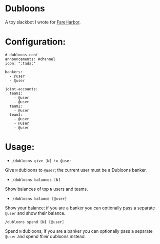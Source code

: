 Dubloons
========

A toy slackbot I wrote for [FareHarbor](https://fareharbor.com/).

# Configuration:

```
# dubloons.conf
announcements: #channel
icon: ":tada:"

bankers:
  - @user
  - @user

joint-accounts:
  team1:
    - @user
    - @user
  team2:
    - @user
  team3:
    - @user
    - @user
    - @user
```

# Usage:

* `/dubloons give [N] to @user`

Give `N` dubloons to `@user`; the current user must
be a Dubloons banker.

* `/dubloons balances [N]`

Show balances of top `N` users and teams.

* `/dubloons balance [@user]`

Show your balance; if you are a banker you can optionally
pass a separate `@user` and show their balance.

`/dubloons spend [N] [@user]`

Spend `N` dubloons; if you are a banker you can optionally
pass a separate `@user` and spend *their* dubloons instead.
